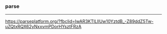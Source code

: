 ### parse
---
https://parseplatform.org/?fbclid=IwAR3KTlLllUw10YztdB_-Z89ddZ5Tw-uZQtxRQX62yNxxvmPDorHYsztFRzA

```
```

```
```

```
```


